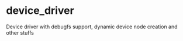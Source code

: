 device_driver
=============

Device driver with debugfs support, dynamic device node creation and other stuffs
